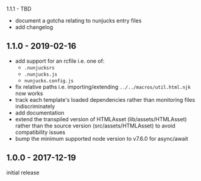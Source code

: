 1.1.1 - TBD

- document a gotcha relating to nunjucks entry files
- add changelog

## 1.1.0 - 2019-02-16

- add support for an rcfile i.e. one of:
    - `.nunjucksrs`
    - `.nunjucks.js`
    - `nunjucks.config.js`
- fix relative paths i.e. importing/extending `../../macros/util.html.njk`
  now works
- track each template's loaded dependencies rather than monitoring
  files indiscriminately
- add documentation
- extend the transpiled version of HTMLAsset (lib/assets/HTMLAsset)
  rather than the source version (src/assets/HTMLAsset) to avoid
  compatibility issues
- bump the minimum supported node version to v7.6.0 for async/await

## 1.0.0 - 2017-12-19

initial release

